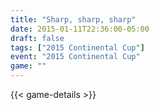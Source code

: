 ```yaml
---
title: "Sharp, sharp, sharp"
date: 2015-01-11T22:36:00-05:00
draft: false
tags: ["2015 Continental Cup"]
event: "2015 Continental Cup"
game: ""
---
```

{{< game-details >}}
<!--more--> 